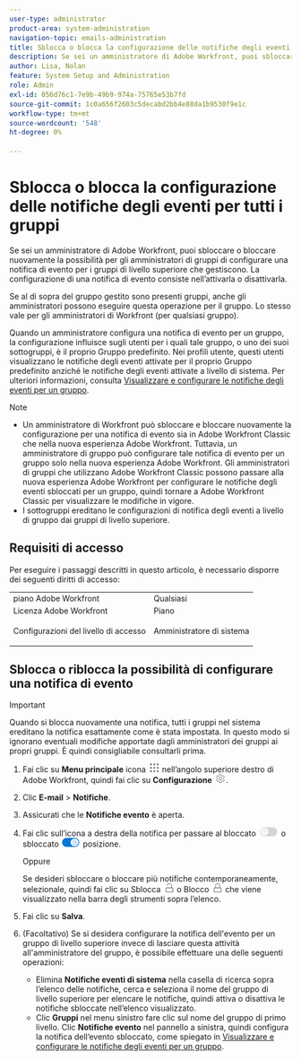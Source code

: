 ```yaml
---
user-type: administrator
product-area: system-administration
navigation-topic: emails-administration
title: Sblocca o blocca la configurazione delle notifiche degli eventi per tutti i gruppi
description: Se sei un amministratore di Adobe Workfront, puoi sbloccare o bloccare nuovamente la possibilità per gli amministratori di gruppi di configurare una notifica di evento per i gruppi di livello superiore che gestiscono. La configurazione di una notifica di evento consiste nell’attivarla o disattivarla.
author: Lisa, Nolan
feature: System Setup and Administration
role: Admin
exl-id: 056d76c1-7e9b-49b9-974a-75765e53b7fd
source-git-commit: 1c0a656f2603c5decabd2bb4e88da1b9530f9e1c
workflow-type: tm+mt
source-wordcount: '548'
ht-degree: 0%

---
```


# Sblocca o blocca la configurazione delle notifiche degli eventi per tutti i gruppi

Se sei un amministratore di Adobe Workfront, puoi sbloccare o bloccare nuovamente la possibilità per gli amministratori di gruppi di configurare una notifica di evento per i gruppi di livello superiore che gestiscono. La configurazione di una notifica di evento consiste nell’attivarla o disattivarla.

Se al di sopra del gruppo gestito sono presenti gruppi, anche gli amministratori possono eseguire questa operazione per il gruppo. Lo stesso vale per gli amministratori di Workfront (per qualsiasi gruppo).

Quando un amministratore configura una notifica di evento per un gruppo, la configurazione influisce sugli utenti per i quali tale gruppo, o uno dei suoi sottogruppi, è il proprio Gruppo predefinito. Nei profili utente, questi utenti visualizzano le notifiche degli eventi attivate per il proprio Gruppo predefinito anziché le notifiche degli eventi attivate a livello di sistema. Per ulteriori informazioni, consulta [Visualizzare e configurare le notifiche degli eventi per un gruppo](../../../administration-and-setup/manage-groups/create-and-manage-groups/view-and-configure-event-notifications-group.md).

>[!NOTE]
>
>* Un amministratore di Workfront può sbloccare e bloccare nuovamente la configurazione per una notifica di evento sia in Adobe Workfront Classic che nella nuova esperienza Adobe Workfront. Tuttavia, un amministratore di gruppo può configurare tale notifica di evento per un gruppo solo nella nuova esperienza Adobe Workfront. Gli amministratori di gruppi che utilizzano Adobe Workfront Classic possono passare alla nuova esperienza Adobe Workfront per configurare le notifiche degli eventi sbloccati per un gruppo, quindi tornare a Adobe Workfront Classic per visualizzare le modifiche in vigore.
>* I sottogruppi ereditano le configurazioni di notifica degli eventi a livello di gruppo dai gruppi di livello superiore.
>

## Requisiti di accesso

Per eseguire i passaggi descritti in questo articolo, è necessario disporre dei seguenti diritti di accesso:

<table style="table-layout:auto"> 
 <col> 
 <col> 
 <tbody> 
  <tr> 
   <td role="rowheader">piano Adobe Workfront</td> 
   <td>Qualsiasi</td> 
  </tr> 
  <tr> 
   <td role="rowheader">Licenza Adobe Workfront</td> 
   <td>Piano</td> 
  </tr> 
  <tr> 
   <td role="rowheader">Configurazioni del livello di accesso</td> 
   <td> <p>Amministratore di sistema</p> </td> 
  </tr> 
 </tbody> 
</table>

## Sblocca o riblocca la possibilità di configurare una notifica di evento

>[!IMPORTANT]
>
>Quando si blocca nuovamente una notifica, tutti i gruppi nel sistema ereditano la notifica esattamente come è stata impostata. In questo modo si ignorano eventuali modifiche apportate dagli amministratori dei gruppi ai propri gruppi. È quindi consigliabile consultarli prima.

1. Fai clic su **Menu principale** icona ![](assets/main-menu-icon.png) nell’angolo superiore destro di Adobe Workfront, quindi fai clic su **Configurazione** ![](assets/gear-icon-settings.png).

1. Clic **E-mail** > **Notifiche**.

1. Assicurati che le **Notifiche evento** è aperta.
1. Fai clic sull’icona a destra della notifica per passare al bloccato ![Icona Blocca](assets/lock-toggle-button.png) o sbloccato ![Icona Sblocca](assets/unlock-toggle-button.png) posizione.

   Oppure

   Se desideri sbloccare o bloccare più notifiche contemporaneamente, selezionale, quindi fai clic su Sblocca ![Icona Sblocca](assets/unlock-icon-toolbar.png) o Blocco ![Icona Blocca](assets/lock-icon-locked-qs.png) che viene visualizzato nella barra degli strumenti sopra l’elenco.

1. Fai clic su **Salva**.
1. (Facoltativo) Se si desidera configurare la notifica dell&#39;evento per un gruppo di livello superiore invece di lasciare questa attività all&#39;amministratore del gruppo, è possibile effettuare una delle seguenti operazioni:

   * Elimina **Notifiche eventi di sistema** nella casella di ricerca sopra l’elenco delle notifiche, cerca e seleziona il nome del gruppo di livello superiore per elencare le notifiche, quindi attiva o disattiva le notifiche sbloccate nell’elenco visualizzato.
   * Clic **Gruppi** nel menu sinistro fare clic sul nome del gruppo di primo livello. Clic **Notifiche evento** nel pannello a sinistra, quindi configura la notifica dell’evento sbloccato, come spiegato in [Visualizzare e configurare le notifiche degli eventi per un gruppo](../../../administration-and-setup/manage-groups/create-and-manage-groups/view-and-configure-event-notifications-group.md).
